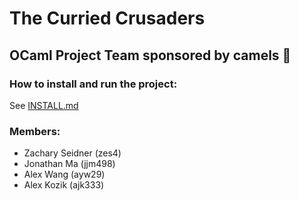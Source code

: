 # The Curried Crusaders

## OCaml Project Team sponsored by camels 🐫

### How to install and run the project:
See [INSTALL.md](documentation/INSTALL.md)

### Members:

- Zachary Seidner (zes4)
- Jonathan Ma (jjm498)
- Alex Wang (ayw29)
- Alex Kozik (ajk333)

